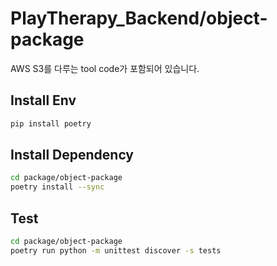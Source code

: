 # PlayTherapy_Backend/object-package
AWS S3를 다루는 tool code가 포함되어 있습니다.

## Install Env

```bash
pip install poetry
```

## Install Dependency

```bash
cd package/object-package
poetry install --sync
```

## Test

```bash
cd package/object-package
poetry run python -m unittest discover -s tests
```